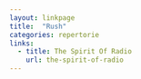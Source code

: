 ```yaml
---
layout: linkpage
title:  "Rush"
categories: repertorie
links:
  - title: The Spirit Of Radio
    url: the-spirit-of-radio
---
```

